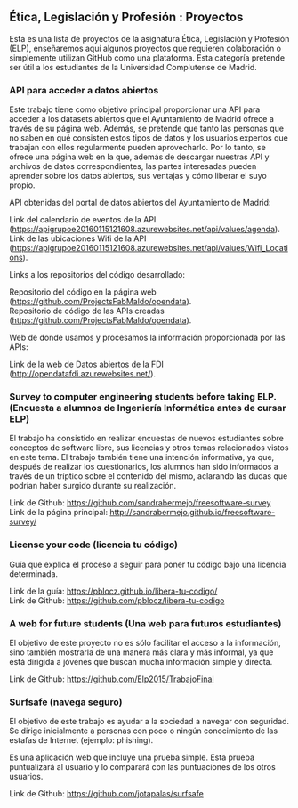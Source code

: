## Ética, Legislación y Profesión : Proyectos

Esta es una lista de proyectos de la asignatura Ética, Legislación y Profesión (ELP), enseñaremos aquí algunos proyectos que
requieren colaboración o simplemente utilizan GitHub como una plataforma. Esta categoría pretende ser útil a los estudiantes
de la Universidad Complutense de Madrid.

### API para acceder a datos abiertos
Este trabajo tiene como objetivo principal proporcionar una API para acceder a los datasets abiertos que el
Ayuntamiento de Madrid ofrece a través de su página web. Además, se pretende que tanto las personas que no saben en qué consisten
estos tipos de datos y los usuarios expertos que trabajan con ellos regularmente pueden aprovecharlo.
Por lo tanto, se ofrece una página web en la que, además de descargar nuestras API y archivos de datos correspondientes,
las partes interesadas pueden aprender sobre los datos abiertos, sus ventajas y cómo liberar el suyo propio.

API obtenidas del portal de datos abiertos del Ayuntamiento de Madrid:

Link del calendario de eventos de la API (https://apigrupoe20160115121608.azurewebsites.net/api/values/agenda).    
Link de las ubicaciones Wifi de la API (https://apigrupoe20160115121608.azurewebsites.net/api/values/Wifi_Locations).    

Links a los repositorios del código desarrollado: 

Repositorio del código en la página web (https://github.com/ProjectsFabMaldo/opendata).     
Repositorio de código de las APIs creadas (https://github.com/ProjectsFabMaldo/opendata).   

Web de donde usamos y procesamos la información proporcionada por las APIs:   

Link de la web de Datos abiertos de la FDI  (http://opendatafdi.azurewebsites.net/).   


### Survey to computer engineering students before taking ELP. (Encuesta a alumnos de Ingeniería Informática antes de cursar ELP)

El trabajo ha consistido en realizar encuestas de nuevos estudiantes sobre conceptos de software libre, sus
licencias y otros temas relacionados vistos en este tema. El trabajo también tiene una intención informativa,
ya que, después de realizar los cuestionarios, los alumnos han sido informados a través de un tríptico sobre el contenido del
mismo, aclarando las dudas que podrían haber surgido durante su realización.

Link de Github: https://github.com/sandrabermejo/freesoftware-survey     
Link de la página principal: http://sandrabermejo.github.io/freesoftware-survey/   

### License your code (licencia tu código)
Guía que explica el proceso a seguir para poner tu código bajo una licencia determinada.

Link de la guía: https://pblocz.github.io/libera-tu-codigo/    
Link de Github: https://github.com/pblocz/libera-tu-codigo

### A web for future students (Una web para futuros estudiantes)  
El objetivo de este proyecto no es sólo facilitar el acceso a la información,
sino también mostrarla de una manera más clara y más informal, ya que está dirigida a
jóvenes que buscan mucha información simple y directa.

Link de Github: https://github.com/Elp2015/TrabajoFinal   


### Surfsafe (navega seguro)

El objetivo de este trabajo es ayudar a la sociedad a navegar con seguridad. Se dirige inicialmente a personas con
poco o ningún conocimiento de las estafas de Internet (ejemplo: phishing).

Es una aplicación web que incluye una prueba simple. Esta prueba puntualizará al usuario y lo comparará
con las puntuaciones de los otros usuarios.

Link de Github: https://github.com/jotapalas/surfsafe    

